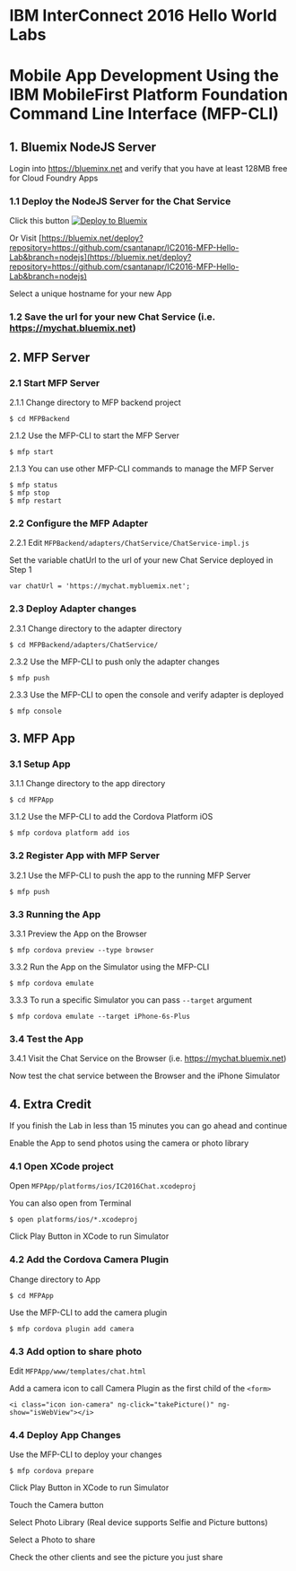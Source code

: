 # IBM InterConnect 2016 Hello World Labs
# Mobile App Development Using the IBM MobileFirst Platform Foundation Command Line Interface (MFP-CLI)

## 1. Bluemix NodeJS Server

Login into https://blueminx.net and verify that you have at least 128MB free for Cloud Foundry Apps

### 1.1 Deploy the NodeJS Server for the Chat Service

Click this button [![Deploy to Bluemix](https://bluemix.net/deploy/button.png)](https://bluemix.net/deploy?repository=https://github.com/csantanapr/IC2016-MFP-Hello-Lab&branch=nodejs)

Or Visit [https://bluemix.net/deploy?repository=https://github.com/csantanapr/IC2016-MFP-Hello-Lab&branch=nodejs](https://bluemix.net/deploy?repository=https://github.com/csantanapr/IC2016-MFP-Hello-Lab&branch=nodejs)

Select a unique hostname for your new App

### 1.2 Save the url for your new Chat Service (i.e. https://mychat.bluemix.net)

## 2. MFP Server

### 2.1 Start MFP Server

2.1.1 Change directory to MFP backend project

    $ cd MFPBackend
    
2.1.2 Use the MFP-CLI to start the MFP Server

    $ mfp start
    
2.1.3 You can use other MFP-CLI commands to manage the MFP Server

    $ mfp status
    $ mfp stop
    $ mfp restart

### 2.2 Configure the MFP Adapter
2.2.1 Edit `MFPBackend/adapters/ChatService/ChatService-impl.js`

Set the variable chatUrl to the url of your new Chat Service deployed in Step 1

    var chatUrl = 'https://mychat.mybluemix.net';

### 2.3  Deploy Adapter changes

2.3.1 Change directory to the adapter directory

    $ cd MFPBackend/adapters/ChatService/

2.3.2 Use the MFP-CLI to push only the adapter changes

    $ mfp push

2.3.3 Use the MFP-CLI to open the console and verify adapter is deployed

    $ mfp console

## 3. MFP App

### 3.1 Setup App
3.1.1 Change directory to the app directory

    $ cd MFPApp

3.1.2 Use the MFP-CLI to add the Cordova Platform iOS

    $ mfp cordova platform add ios

### 3.2 Register App with MFP Server
3.2.1 Use the MFP-CLI to push the app to the running MFP Server

    $ mfp push

### 3.3 Running the App
3.3.1 Preview the App on the Browser

    $ mfp cordova preview --type browser

3.3.2 Run the App on the Simulator using the MFP-CLI

    $ mfp cordova emulate
    
3.3.3 To run a specific Simulator you can pass `--target` argument

    $ mfp cordova emulate --target iPhone-6s-Plus  


### 3.4 Test the App

3.4.1 Visit the Chat Service on the Browser (i.e. https://mychat.bluemix.net)

Now test the chat service between the Browser and the iPhone Simulator


## 4. Extra Credit

If you finish the Lab in less than 15 minutes you can go ahead and continue

Enable the App to send photos using the camera or photo library

### 4.1 Open XCode project

Open `MFPApp/platforms/ios/IC2016Chat.xcodeproj`

You can also open from Terminal

    $ open platforms/ios/*.xcodeproj

Click Play Button in XCode to run Simulator

### 4.2 Add the Cordova Camera Plugin

Change directory to App

    $ cd MFPApp

Use the MFP-CLI to add the camera plugin

    $ mfp cordova plugin add camera

### 4.3 Add option to share photo

Edit `MFPApp/www/templates/chat.html`

Add a camera icon to call Camera Plugin as the first child of the `<form>`

    <i class="icon ion-camera" ng-click="takePicture()" ng-show="isWebView"></i>
   
### 4.4 Deploy App Changes

Use the MFP-CLI to deploy your changes


    $ mfp cordova prepare

Click Play Button in XCode to run Simulator

Touch the Camera button 

Select Photo Library (Real device supports Selfie and Picture buttons)

Select a Photo to share

Check the other clients and see the picture you just share 


